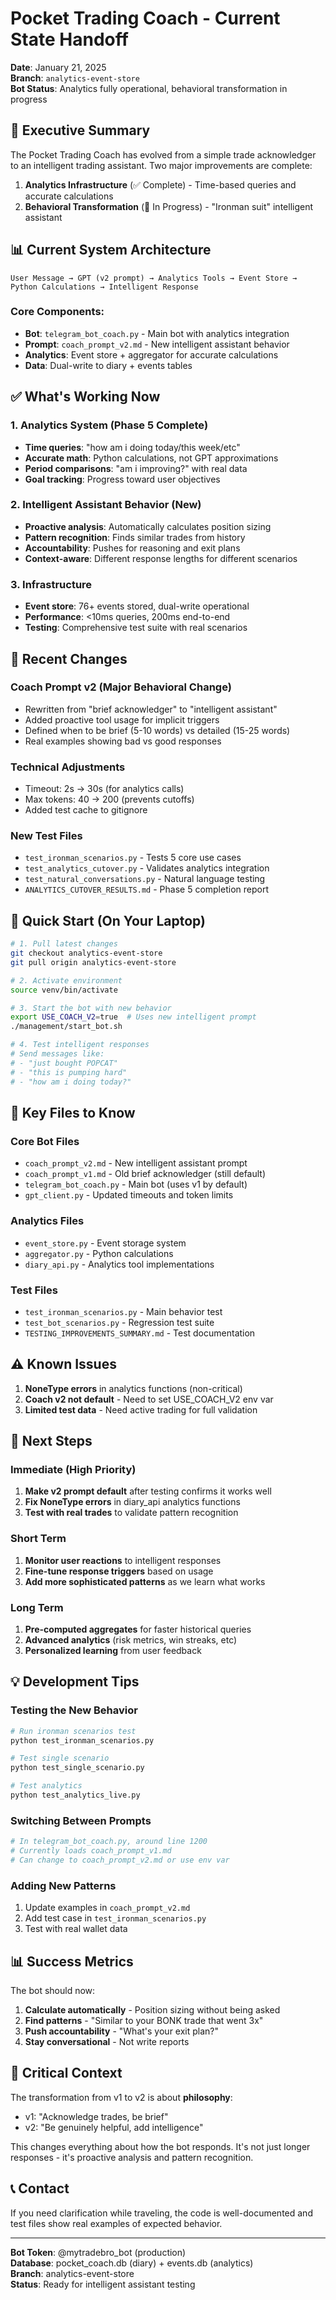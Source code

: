 # Pocket Trading Coach - Current State Handoff

**Date**: January 21, 2025  
**Branch**: `analytics-event-store`  
**Bot Status**: Analytics fully operational, behavioral transformation in progress

## 🎯 Executive Summary

The Pocket Trading Coach has evolved from a simple trade acknowledger to an intelligent trading assistant. Two major improvements are complete:

1. **Analytics Infrastructure** (✅ Complete) - Time-based queries and accurate calculations
2. **Behavioral Transformation** (🔄 In Progress) - "Ironman suit" intelligent assistant

## 📊 Current System Architecture

```
User Message → GPT (v2 prompt) → Analytics Tools → Event Store → Python Calculations → Intelligent Response
```

### Core Components:
- **Bot**: `telegram_bot_coach.py` - Main bot with analytics integration
- **Prompt**: `coach_prompt_v2.md` - New intelligent assistant behavior 
- **Analytics**: Event store + aggregator for accurate calculations
- **Data**: Dual-write to diary + events tables

## ✅ What's Working Now

### 1. Analytics System (Phase 5 Complete)
- **Time queries**: "how am i doing today/this week/etc"
- **Accurate math**: Python calculations, not GPT approximations
- **Period comparisons**: "am i improving?" with real data
- **Goal tracking**: Progress toward user objectives

### 2. Intelligent Assistant Behavior (New)
- **Proactive analysis**: Automatically calculates position sizing
- **Pattern recognition**: Finds similar trades from history
- **Accountability**: Pushes for reasoning and exit plans
- **Context-aware**: Different response lengths for different scenarios

### 3. Infrastructure
- **Event store**: 76+ events stored, dual-write operational
- **Performance**: <10ms queries, 200ms end-to-end
- **Testing**: Comprehensive test suite with real scenarios

## 🔧 Recent Changes

### Coach Prompt v2 (Major Behavioral Change)
- Rewritten from "brief acknowledger" to "intelligent assistant"
- Added proactive tool usage for implicit triggers
- Defined when to be brief (5-10 words) vs detailed (15-25 words)
- Real examples showing bad vs good responses

### Technical Adjustments
- Timeout: 2s → 30s (for analytics calls)
- Max tokens: 40 → 200 (prevents cutoffs)
- Added test cache to gitignore

### New Test Files
- `test_ironman_scenarios.py` - Tests 5 core use cases
- `test_analytics_cutover.py` - Validates analytics integration
- `test_natural_conversations.py` - Natural language testing
- `ANALYTICS_CUTOVER_RESULTS.md` - Phase 5 completion report

## 🚀 Quick Start (On Your Laptop)

```bash
# 1. Pull latest changes
git checkout analytics-event-store
git pull origin analytics-event-store

# 2. Activate environment
source venv/bin/activate

# 3. Start the bot with new behavior
export USE_COACH_V2=true  # Uses new intelligent prompt
./management/start_bot.sh

# 4. Test intelligent responses
# Send messages like:
# - "just bought POPCAT"
# - "this is pumping hard"
# - "how am i doing today?"
```

## 📝 Key Files to Know

### Core Bot Files
- `coach_prompt_v2.md` - New intelligent assistant prompt
- `coach_prompt_v1.md` - Old brief acknowledger (still default)
- `telegram_bot_coach.py` - Main bot (uses v1 by default)
- `gpt_client.py` - Updated timeouts and token limits

### Analytics Files
- `event_store.py` - Event storage system
- `aggregator.py` - Python calculations
- `diary_api.py` - Analytics tool implementations

### Test Files
- `test_ironman_scenarios.py` - Main behavior test
- `test_bot_scenarios.py` - Regression test suite
- `TESTING_IMPROVEMENTS_SUMMARY.md` - Test documentation

## ⚠️ Known Issues

1. **NoneType errors** in analytics functions (non-critical)
2. **Coach v2 not default** - Need to set USE_COACH_V2 env var
3. **Limited test data** - Need active trading for full validation

## 🎯 Next Steps

### Immediate (High Priority)
1. **Make v2 prompt default** after testing confirms it works well
2. **Fix NoneType errors** in diary_api analytics functions
3. **Test with real trades** to validate pattern recognition

### Short Term
1. **Monitor user reactions** to intelligent responses
2. **Fine-tune response triggers** based on usage
3. **Add more sophisticated patterns** as we learn what works

### Long Term
1. **Pre-computed aggregates** for faster historical queries
2. **Advanced analytics** (risk metrics, win streaks, etc)
3. **Personalized learning** from user feedback

## 💡 Development Tips

### Testing the New Behavior
```python
# Run ironman scenarios test
python test_ironman_scenarios.py

# Test single scenario
python test_single_scenario.py

# Test analytics
python test_analytics_live.py
```

### Switching Between Prompts
```python
# In telegram_bot_coach.py, around line 1200
# Currently loads coach_prompt_v1.md
# Can change to coach_prompt_v2.md or use env var
```

### Adding New Patterns
1. Update examples in `coach_prompt_v2.md`
2. Add test case in `test_ironman_scenarios.py`
3. Test with real wallet data

## 📊 Success Metrics

The bot should now:
1. **Calculate automatically** - Position sizing without being asked
2. **Find patterns** - "Similar to your BONK trade that went 3x"
3. **Push accountability** - "What's your exit plan?"
4. **Stay conversational** - Not write reports

## 🔑 Critical Context

The transformation from v1 to v2 is about **philosophy**:
- v1: "Acknowledge trades, be brief"
- v2: "Be genuinely helpful, add intelligence"

This changes everything about how the bot responds. It's not just longer responses - it's proactive analysis and pattern recognition.

## 📞 Contact

If you need clarification while traveling, the code is well-documented and test files show real examples of expected behavior.

---

**Bot Token**: @mytradebro_bot (production)  
**Database**: pocket_coach.db (diary) + events.db (analytics)  
**Branch**: analytics-event-store  
**Status**: Ready for intelligent assistant testing 